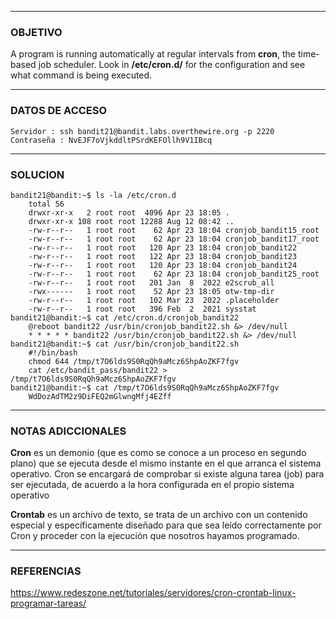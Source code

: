 ----
### OBJETIVO 
A program is running automatically at regular intervals from **cron**, the time-based job scheduler. Look in **/etc/cron.d/** for the configuration and see what command is being executed.

---
### DATOS DE ACCESO
	Servidor : ssh bandit21@bandit.labs.overthewire.org -p 2220
	Contraseña : NvEJF7oVjkddltPSrdKEFOllh9V1IBcq

---
### SOLUCION

	bandit21@bandit:~$ ls -la /etc/cron.d
		total 56
		drwxr-xr-x   2 root root  4096 Apr 23 18:05 .
		drwxr-xr-x 108 root root 12288 Aug 12 08:42 ..
		-rw-r--r--   1 root root    62 Apr 23 18:04 cronjob_bandit15_root
		-rw-r--r--   1 root root    62 Apr 23 18:04 cronjob_bandit17_root
		-rw-r--r--   1 root root   120 Apr 23 18:04 cronjob_bandit22
		-rw-r--r--   1 root root   122 Apr 23 18:04 cronjob_bandit23
		-rw-r--r--   1 root root   120 Apr 23 18:04 cronjob_bandit24
		-rw-r--r--   1 root root    62 Apr 23 18:04 cronjob_bandit25_root
		-rw-r--r--   1 root root   201 Jan  8  2022 e2scrub_all
		-rwx------   1 root root    52 Apr 23 18:05 otw-tmp-dir
		-rw-r--r--   1 root root   102 Mar 23  2022 .placeholder
		-rw-r--r--   1 root root   396 Feb  2  2021 sysstat
	bandit21@bandit:~$ cat /etc/cron.d/cronjob_bandit22
		@reboot bandit22 /usr/bin/cronjob_bandit22.sh &> /dev/null
		* * * * * bandit22 /usr/bin/cronjob_bandit22.sh &> /dev/null
	bandit21@bandit:~$ cat /usr/bin/cronjob_bandit22.sh
		#!/bin/bash
		chmod 644 /tmp/t7O6lds9S0RqQh9aMcz6ShpAoZKF7fgv
		cat /etc/bandit_pass/bandit22 > /tmp/t7O6lds9S0RqQh9aMcz6ShpAoZKF7fgv
	bandit21@bandit:~$ cat /tmp/t7O6lds9S0RqQh9aMcz6ShpAoZKF7fgv
		WdDozAdTM2z9DiFEQ2mGlwngMfj4EZff

---
### NOTAS ADICCIONALES

**Cron** es un demonio (que es como se conoce a un proceso en segundo plano) que se ejecuta desde el mismo instante en el que arranca el sistema operativo. Cron se encargará de comprobar si existe alguna tarea (job) para ser ejecutada, de acuerdo a la hora configurada en el propio sistema operativo

**Crontab** es un archivo de texto, se trata de un archivo con un contenido especial y específicamente diseñado para que sea leído correctamente por Cron y proceder con la ejecución que nosotros hayamos programado.

---
### REFERENCIAS
https://www.redeszone.net/tutoriales/servidores/cron-crontab-linux-programar-tareas/